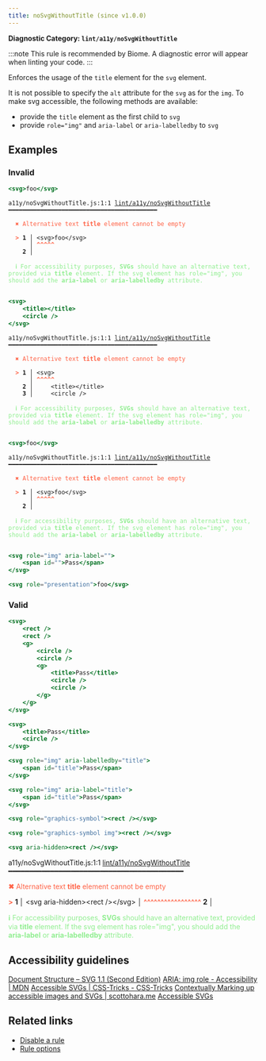 ```yaml
---
title: noSvgWithoutTitle (since v1.0.0)
---
```


**Diagnostic Category: `lint/a11y/noSvgWithoutTitle`**

:::note
This rule is recommended by Biome. A diagnostic error will appear when linting your code.
:::

Enforces the usage of the `title` element for the `svg` element.

It is not possible to specify the `alt` attribute for the `svg` as for the `img`.
To make svg accessible, the following methods are available:

- provide the `title` element as the first child to `svg`
- provide `role="img"` and `aria-label` or `aria-labelledby` to `svg`

## Examples

### Invalid

```jsx
<svg>foo</svg>
```

<pre class="language-text"><code class="language-text">a11y/noSvgWithoutTitle.js:1:1 <a href="https://biomejs.dev/linter/rules/no-svg-without-title">lint/a11y/noSvgWithoutTitle</a> ━━━━━━━━━━━━━━━━━━━━━━━━━━━━━━━━━━━━━━━━━━

<strong><span style="color: Tomato;">  </span></strong><strong><span style="color: Tomato;">✖</span></strong> <span style="color: Tomato;">Alternative text </span><span style="color: Tomato;"><strong>title</strong></span><span style="color: Tomato;"> element cannot be empty</span>
  
<strong><span style="color: Tomato;">  </span></strong><strong><span style="color: Tomato;">&gt;</span></strong> <strong>1 │ </strong>&lt;svg&gt;foo&lt;/svg&gt;
   <strong>   │ </strong><strong><span style="color: Tomato;">^</span></strong><strong><span style="color: Tomato;">^</span></strong><strong><span style="color: Tomato;">^</span></strong><strong><span style="color: Tomato;">^</span></strong><strong><span style="color: Tomato;">^</span></strong>
    <strong>2 │ </strong>
  
<strong><span style="color: lightgreen;">  </span></strong><strong><span style="color: lightgreen;">ℹ</span></strong> <span style="color: lightgreen;">For accessibility purposes, </span><span style="color: lightgreen;"><strong>SVGs</strong></span><span style="color: lightgreen;"> should have an alternative text, provided via </span><span style="color: lightgreen;"><strong>title</strong></span><span style="color: lightgreen;"> element. If the svg element has role=&quot;img&quot;, you should add the </span><span style="color: lightgreen;"><strong>aria-label</strong></span><span style="color: lightgreen;"> or </span><span style="color: lightgreen;"><strong>aria-labelledby</strong></span><span style="color: lightgreen;"> attribute.</span>
  
</code></pre>

```jsx
<svg>
    <title></title>
    <circle />
</svg>
```

<pre class="language-text"><code class="language-text">a11y/noSvgWithoutTitle.js:1:1 <a href="https://biomejs.dev/linter/rules/no-svg-without-title">lint/a11y/noSvgWithoutTitle</a> ━━━━━━━━━━━━━━━━━━━━━━━━━━━━━━━━━━━━━━━━━━

<strong><span style="color: Tomato;">  </span></strong><strong><span style="color: Tomato;">✖</span></strong> <span style="color: Tomato;">Alternative text </span><span style="color: Tomato;"><strong>title</strong></span><span style="color: Tomato;"> element cannot be empty</span>
  
<strong><span style="color: Tomato;">  </span></strong><strong><span style="color: Tomato;">&gt;</span></strong> <strong>1 │ </strong>&lt;svg&gt;
   <strong>   │ </strong><strong><span style="color: Tomato;">^</span></strong><strong><span style="color: Tomato;">^</span></strong><strong><span style="color: Tomato;">^</span></strong><strong><span style="color: Tomato;">^</span></strong><strong><span style="color: Tomato;">^</span></strong>
    <strong>2 │ </strong>    &lt;title&gt;&lt;/title&gt;
    <strong>3 │ </strong>    &lt;circle /&gt;
  
<strong><span style="color: lightgreen;">  </span></strong><strong><span style="color: lightgreen;">ℹ</span></strong> <span style="color: lightgreen;">For accessibility purposes, </span><span style="color: lightgreen;"><strong>SVGs</strong></span><span style="color: lightgreen;"> should have an alternative text, provided via </span><span style="color: lightgreen;"><strong>title</strong></span><span style="color: lightgreen;"> element. If the svg element has role=&quot;img&quot;, you should add the </span><span style="color: lightgreen;"><strong>aria-label</strong></span><span style="color: lightgreen;"> or </span><span style="color: lightgreen;"><strong>aria-labelledby</strong></span><span style="color: lightgreen;"> attribute.</span>
  
</code></pre>

```jsx
<svg>foo</svg>
```

<pre class="language-text"><code class="language-text">a11y/noSvgWithoutTitle.js:1:1 <a href="https://biomejs.dev/linter/rules/no-svg-without-title">lint/a11y/noSvgWithoutTitle</a> ━━━━━━━━━━━━━━━━━━━━━━━━━━━━━━━━━━━━━━━━━━

<strong><span style="color: Tomato;">  </span></strong><strong><span style="color: Tomato;">✖</span></strong> <span style="color: Tomato;">Alternative text </span><span style="color: Tomato;"><strong>title</strong></span><span style="color: Tomato;"> element cannot be empty</span>
  
<strong><span style="color: Tomato;">  </span></strong><strong><span style="color: Tomato;">&gt;</span></strong> <strong>1 │ </strong>&lt;svg&gt;foo&lt;/svg&gt;
   <strong>   │ </strong><strong><span style="color: Tomato;">^</span></strong><strong><span style="color: Tomato;">^</span></strong><strong><span style="color: Tomato;">^</span></strong><strong><span style="color: Tomato;">^</span></strong><strong><span style="color: Tomato;">^</span></strong>
    <strong>2 │ </strong>
  
<strong><span style="color: lightgreen;">  </span></strong><strong><span style="color: lightgreen;">ℹ</span></strong> <span style="color: lightgreen;">For accessibility purposes, </span><span style="color: lightgreen;"><strong>SVGs</strong></span><span style="color: lightgreen;"> should have an alternative text, provided via </span><span style="color: lightgreen;"><strong>title</strong></span><span style="color: lightgreen;"> element. If the svg element has role=&quot;img&quot;, you should add the </span><span style="color: lightgreen;"><strong>aria-label</strong></span><span style="color: lightgreen;"> or </span><span style="color: lightgreen;"><strong>aria-labelledby</strong></span><span style="color: lightgreen;"> attribute.</span>
  
</code></pre>

```jsx
<svg role="img" aria-label="">
    <span id="">Pass</span>
</svg>
```

```jsx
<svg role="presentation">foo</svg>
```

### Valid

```jsx
<svg>
    <rect />
    <rect />
    <g>
        <circle />
        <circle />
        <g>
            <title>Pass</title>
            <circle />
            <circle />
        </g>
    </g>
</svg>
```

```jsx
<svg>
    <title>Pass</title>
    <circle />
</svg>
```

```jsx
<svg role="img" aria-labelledby="title">
    <span id="title">Pass</span>
</svg>
```

```jsx
<svg role="img" aria-label="title">
    <span id="title">Pass</span>
</svg>
```

```jsx
<svg role="graphics-symbol"><rect /></svg>
```

```jsx
<svg role="graphics-symbol img"><rect /></svg>
```

```jsx
<svg aria-hidden><rect /></svg>
```

a11y/noSvgWithoutTitle.js:1:1 <a href="https://biomejs.dev/linter/rules/no-svg-without-title">lint/a11y/noSvgWithoutTitle</a> ━━━━━━━━━━━━━━━━━━━━━━━━━━━━━━━━━━━━━━━━━━

<strong><span style="color: Tomato;">  </span></strong><strong><span style="color: Tomato;">✖</span></strong> <span style="color: Tomato;">Alternative text </span><span style="color: Tomato;"><strong>title</strong></span><span style="color: Tomato;"> element cannot be empty</span>
  
<strong><span style="color: Tomato;">  </span></strong><strong><span style="color: Tomato;">&gt;</span></strong> <strong>1 │ </strong>&lt;svg aria-hidden&gt;&lt;rect /&gt;&lt;/svg&gt;
   <strong>   │ </strong><strong><span style="color: Tomato;">^</span></strong><strong><span style="color: Tomato;">^</span></strong><strong><span style="color: Tomato;">^</span></strong><strong><span style="color: Tomato;">^</span></strong><strong><span style="color: Tomato;">^</span></strong><strong><span style="color: Tomato;">^</span></strong><strong><span style="color: Tomato;">^</span></strong><strong><span style="color: Tomato;">^</span></strong><strong><span style="color: Tomato;">^</span></strong><strong><span style="color: Tomato;">^</span></strong><strong><span style="color: Tomato;">^</span></strong><strong><span style="color: Tomato;">^</span></strong><strong><span style="color: Tomato;">^</span></strong><strong><span style="color: Tomato;">^</span></strong><strong><span style="color: Tomato;">^</span></strong><strong><span style="color: Tomato;">^</span></strong><strong><span style="color: Tomato;">^</span></strong>
    <strong>2 │ </strong>
  
<strong><span style="color: lightgreen;">  </span></strong><strong><span style="color: lightgreen;">ℹ</span></strong> <span style="color: lightgreen;">For accessibility purposes, </span><span style="color: lightgreen;"><strong>SVGs</strong></span><span style="color: lightgreen;"> should have an alternative text, provided via </span><span style="color: lightgreen;"><strong>title</strong></span><span style="color: lightgreen;"> element. If the svg element has role=&quot;img&quot;, you should add the </span><span style="color: lightgreen;"><strong>aria-label</strong></span><span style="color: lightgreen;"> or </span><span style="color: lightgreen;"><strong>aria-labelledby</strong></span><span style="color: lightgreen;"> attribute.</span>
  
## Accessibility guidelines

[Document Structure – SVG 1.1 (Second Edition)](https://www.w3.org/TR/SVG11/struct.html#DescriptionAndTitleElements)
[ARIA: img role - Accessibility | MDN](https://developer.mozilla.org/en-US/docs/Web/Accessibility/ARIA/Roles/img_role)
[Accessible SVGs | CSS-Tricks - CSS-Tricks](https://css-tricks.com/accessible-svgs/)
[Contextually Marking up accessible images and SVGs | scottohara.me](https://www.scottohara.me/blog/2019/05/22/contextual-images-svgs-and-a11y.html)
[Accessible SVGs](https://www.unimelb.edu.au/accessibility/techniques/accessible-svgs)

## Related links

- [Disable a rule](/linter/#disable-a-lint-rule)
- [Rule options](/linter/#rule-options)
